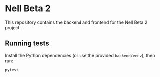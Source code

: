 # Nell Beta 2

This repository contains the backend and frontend for the Nell Beta 2 project.

## Running tests

Install the Python dependencies (or use the provided `backend/venv`), then run:

```bash
pytest
```

